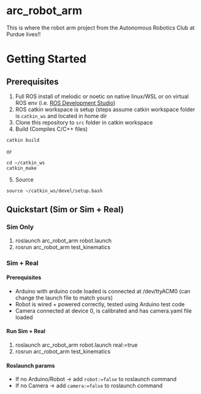 # arc_robot_arm
This is where the robot arm project from the Autonomous Robotics Club at Purdue lives!!

# Getting Started

## Prerequisites

1. Full ROS install of melodic or noetic on native linux/WSL or on virtual ROS env (i.e. [ROS Development Studio](https://rds.theconstructsim.com/))
2. ROS catkin workspace is setup (steps assume catkin workspace folder is `catkin_ws` and located in home dir
3. Clone this repository to `src` folder in catkin workspace 
4. Build (Compiles C/C++ files)
```
catkin build
```

or

```
cd ~/catkin_ws
catkin_make
```
5. Source  
```
source ~/catkin_ws/devel/setup.bash
```

## Quickstart (Sim or Sim + Real) 

### Sim Only

1. roslaunch arc_robot_arm robot.launch
2. rosrun arc_robot_arm test_kinematics

### Sim + Real

#### Prerequisites
- Arduino with arduino code loaded is connected at /dev/ttyACM0 (can change the launch file to match yours)
- Robot is wired + powered correctly, tested using Arduino test code
- Camera connected at device 0, is calibrated and has camera.yaml file loaded

#### Run Sim + Real 

1. roslaunch arc_robot_arm robot.launch real:=true
2. rosrun arc_robot_arm test_kinematics

#### Roslaunch params
- If no Arduino/Robot -> add `robot:=false` to roslaunch command
- If no Camera -> add `camera:=false` to roslaunch command

